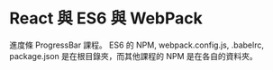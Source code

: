 # React 與 ES6 與 WebPack
進度條 ProgressBar 課程。
ES6 的 NPM, webpack.config.js, .babelrc, package.json 是在根目錄夾，而其他課程的 NPM 是在各自的資料夾。